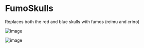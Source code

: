 # FumoSkulls
Replaces both the red and blue skulls with fumos (reimu and crino)


![image](https://user-images.githubusercontent.com/106477378/185877388-baf10125-4586-4f56-aea0-037cf8fa20ad.png)


![image](https://user-images.githubusercontent.com/106477378/185877472-1587d877-2a56-4563-b8f7-b9dd935ae16b.png)
